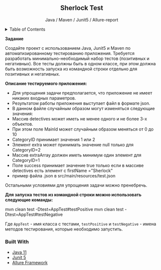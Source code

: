 <!-- PROJECT SHIELDS -->
<!--
*** I'm using markdown "reference style" links for readability.
*** Reference links are enclosed in brackets [ ] instead of parentheses ( ).
*** See the bottom of this document for the declaration of the reference variables
*** for contributors-url, forks-url, etc. This is an optional, concise syntax you may use.
*** https://www.markdownguide.org/basic-syntax/#reference-style-links
-->
<div align="center">
<h2 align="center">Sherlock Test</h2>
  <p align="center">
    Java / Maven / Junit5 / Allure-report
  </p>
</div>

<!-- TABLE OF CONTENTS -->
<details>
  <summary>Table of Contents</summary>
  <ol>
    <li>
      <a href="#about-the-project">About The Project</a>
      <ul>
        <li><a href="#built-with">Built With</a></li>
      </ul>
    </li>

  </ol>
</details>

<!-- ABOUT THE PROJECT -->

**Задание**

Создайте проект с использованием Java, Junit5 и Maven по автоматизированному тестированию приложения. 
Требуется разработать минимально-необходимый набор тестов (позитивных и негативных). 
Все тесты должны быть в одном классе, при этом должна быть возможность запуска из командной строки отдельно для позитивных и негативных.

**Описание тестируемого приложения:**

- Для упрощения задачи предполагается, что приложение не имеет никаких входных параметров. 
- Результатом работы приложения выступает файл в формате json.
- В данном файле случайным образом могут изменяться следующие значения:
- Массив detectives может иметь не менее одного и не более 3-х объектов. 
- При этом поле MainId может случайным образом меняться от 0 до 10
- CategoryID принимает значения 1 или 2
- Элемент extra может принимать значение null только для CategoryID=2
- Массив extraArray должен иметь минимум один элемент для CategoryID=1
- Поле success принимает значение true только если в массиве detectives есть элемент с firstName ="Sherlock"
- пример файла .json в src/main/resources/test.json

Остальными условиями для упрощения задачи можно пренебречь.


**Для запуска тестов из командной строки можно использовать следующие команды:**


mvn clean test -Dtest=AppTest#testPositive
mvn clean test -Dtest=AppTest#testNegative

Где `AppTest` - имя класса с тестами,
`testPositive` и `testNegative` - имена методов тестирования, которые необходимо запустить.

### Built With

* <a href="https://www.java.com/ru/">Java 11</a>
* <a href="https://junit.org/junit5/docs/current/user-guide/">Junit 5</a>
* <a href="https://github.com/allure-framework/">Allure Framework</a>

